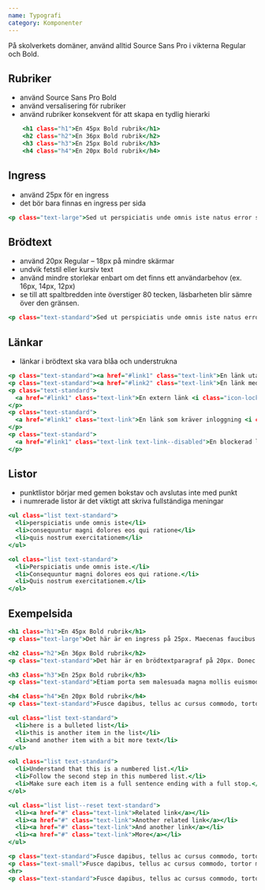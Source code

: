 ```yaml
---
name: Typografi
category: Komponenter
---
```


På skolverkets domäner, använd alltid Source Sans Pro i vikterna Regular och Bold.

## Rubriker

* använd Source Sans Pro Bold
* använd versalisering för rubriker
* använd rubriker konsekvent för att skapa en tydlig hierarki

```headlines.html
    <h1 class="h1">En 45px Bold rubrik</h1>
    <h2 class="h2">En 36px Bold rubrik</h2>
    <h3 class="h3">En 25px Bold rubrik</h3>
    <h4 class="h4">En 20px Bold rubrik</h4>
```

## Ingress

* använd 25px för en ingress
* det bör bara finnas en ingress per sida

```leading.html
<p class="text-large">Sed ut perspiciatis unde omnis iste natus error sit voluptatem accusantium doloremque laudantium, totam rem aperiam, eaque ipsa quae ab illo inventore veritatis et quasi architecto beatae vitae dicta sunt explicabo.</p>
```

## Brödtext

* använd 20px Regular – 18px på mindre skärmar
* undvik fetstil eller kursiv text
* använd mindre storlekar enbart om det finns ett användarbehov (ex. 16px, 14px, 12px)
* se till att spaltbredden inte överstiger 80 tecken, läsbarheten blir sämre över den gränsen.

```body.html
<p class="text-standard">Sed ut perspiciatis unde omnis iste natus error sit voluptatem accusantium doloremque laudantium, totam rem aperiam, eaque ipsa quae ab illo inventore veritatis accusantium doloremque laudantium, totam rem aperiam, eaque ipsa quae ab illo inventore veritatis et quasi architecto beatae vitae dicta sunt explicabo. Et quasi architecto beatae vitae dicta sunt explicabo. Sed ut perspiciatis unde omnis iste natus error sit voluptatem.</p>
```

## Länkar
* länkar i brödtext ska vara blåa och understrukna

```links.html
<p class="text-standard"><a href="#link1" class="text-link">En länk utan omgivande text</a></p>
<p class="text-standard"><a href="#link2" class="text-link">En länk med omgivande text</a> sed ut perspiciatis unde omnis iste natus error sit voluptatem accusantium</p>
<p class="text-standard">
  <a href="#link1" class="text-link">En extern länk <i class="icon-lock"></i></a>
</p>
<p class="text-standard">
  <a href="#link1" class="text-link">En länk som kräver inloggning <i class="icon-hyperlink"></i></a>
</p>
<p class="text-standard">
  <a href="#link1" class="text-link text-link--disabled">En blockerad länk</a>
</p>
```

## Listor
* punktlistor börjar med gemen bokstav och avslutas inte med punkt
* i numrerade listor är det viktigt att skriva fullständiga meningar

```lists.html
<ul class="list text-standard">
  <li>perspiciatis unde omnis iste</li>
  <li>consequuntur magni dolores eos qui ratione</li>
  <li>quis nostrum exercitationem</li>
</ul>

<ol class="list text-standard">
  <li>Perspiciatis unde omnis iste.</li>
  <li>Consequuntur magni dolores eos qui ratione.</li>
  <li>Quis nostrum exercitationem.</li>
</ol>
```

## Exempelsida

```page.html
<h1 class="h1">En 45px Bold rubrik</h1>
<p class="text-large">Det här är en ingress på 25px. Maecenas faucibus mollis interdum. Vivamus sagittis lacus vel augue laoreet rutrum faucibus dolor auctor. Integer posuere erat a ante venenatis dapibus posuere velit aliquet. Curabitur blandit tempus porttitor. Vestibulum id ligula porta felis euismod semper.</p>

<h2 class="h2">En 36px Bold rubrik</h2>
<p class="text-standard">Det här är en brödtextparagraf på 20px. Donec id elit non mi porta gravida at eget metus. Cum sociis natoque penatibus et magnis dis parturient montes, nascetur ridiculus mus. Duis mollis, est non commodo luctus, nisi erat porttitor ligula, eget lacinia odio sem nec elit. Donec sed odio dui. Aenean lacinia bibendum nulla sed consectetur. Aenean lacinia bibendum nulla sed consectetur. Sed posuere consectetur est at lobortis.</p>

<h3 class="h3">En 25px Bold rubrik</h3>
<p class="text-standard">Etiam porta sem malesuada magna mollis euismod. Praesent commodo cursus magna, vel scelerisque nisl consectetur et. Sed posuere consectetur est at lobortis. Maecenas faucibus mollis interdum. Vestibulum id ligula porta felis euismod semper. Donec id elit non mi porta gravida at eget metus.</p>

<h4 class="h4">En 20px Bold rubrik</h4>
<p class="text-standard">Fusce dapibus, tellus ac cursus commodo, tortor mauris condimentum nibh, ut fermentum massa justo sit amet risus. Donec sed odio dui. Donec id elit non mi porta gravida at eget metus. Nullam id dolor id nibh ultricies vehicula ut id elit. Nullam quis risus eget urna mollis ornare vel eu leo.</p>

<ul class="list text-standard">
  <li>here is a bulleted list</li>
  <li>this is another item in the list</li>
  <li>and another item with a bit more text</li>
</ul>

<ol class="list text-standard">
  <li>Understand that this is a numbered list.</li>
  <li>Follow the second step in this numbered list.</li>
  <li>Make sure each item is a full sentence ending with a full stop.</li>
</ol>

<ul class="list list--reset text-standard">
  <li><a href="#" class="text-link">Related link</a></li>
  <li><a href="#" class="text-link">Another related link</a></li>
  <li><a href="#" class="text-link">And another link</a></li>
  <li><a href="#" class="text-link">More</a></li>
</ul>

<p class="text-standard">Fusce dapibus, tellus ac cursus commodo, tortor mauris condimentum nibh, ut fermentum massa justo sit amet risus. Donec sed odio dui. Donec id elit non mi porta gravida at eget metus. Nullam id dolor id nibh ultricies vehicula ut id elit. Nullam quis risus eget urna mollis ornare vel eu leo.</p>
<p class="text-small">Fusce dapibus, tellus ac cursus commodo, tortor mauris condimentum nibh, ut fermentum massa justo sit amet risus. Donec sed odio dui. Donec id elit non mi porta gravida at eget metus. Nullam id dolor id nibh ultricies vehicula ut id elit. Nullam quis risus eget urna mollis ornare vel eu leo.</p>
<hr>
<p class="text-standard">Fusce dapibus, tellus ac cursus commodo, tortor mauris condimentum nibh, ut fermentum massa justo sit amet risus. Donec sed odio dui. Donec id elit non mi porta gravida at eget metus. Nullam id dolor id nibh ultricies vehicula ut id elit. Nullam quis risus eget urna mollis ornare vel eu leo.</p>
```

